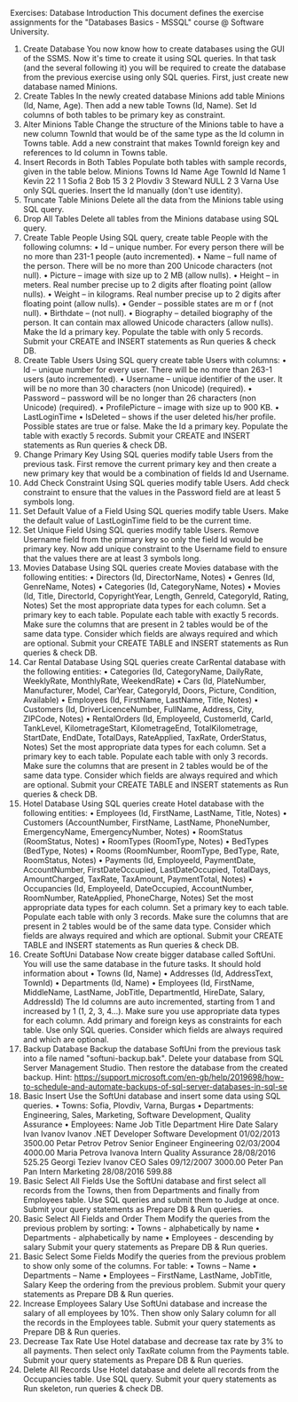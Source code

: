 Exercises: Database Introduction
This document defines the exercise assignments for the "Databases Basics - MSSQL" course @ Software University. 

1.	Create Database
You now know how to create databases using the GUI of the SSMS. Now it's time to create it using SQL queries. In that task (and the several following it) you will be required to create the database from the previous exercise using only SQL queries. First, just create new database named Minions.
2.	Create Tables
In the newly created database Minions add table Minions (Id, Name, Age). Then add a new table Towns (Id, Name). Set Id columns of both tables to be primary key as constraint.
3.	Alter Minions Table
Change the structure of the Minions table to have a new column TownId that would be of the same type as the Id column in Towns table. Add a new constraint that makes TownId foreign key and references to Id column in Towns table.
4.	Insert Records in Both Tables
Populate both tables with sample records, given in the table below.
Minions		Towns
Id	Name	Age	TownId		Id	Name
1	Kevin	22	1		1	Sofia
2	Bob	15	3		2	Plovdiv
3	Steward	NULL	2		3	Varna
Use only SQL queries. Insert the Id manually (don't use identity).
5.	Truncate Table Minions
Delete all the data from the Minions table using SQL query.
6.	Drop All Tables
Delete all tables from the Minions database using SQL query.
7.	Create Table People
Using SQL query, create table People with the following columns:
•	Id – unique number. For every person there will be no more than 231-1 people (auto incremented).
•	Name – full name of the person. There will be no more than 200 Unicode characters (not null).
•	Picture – image with size up to 2 MB (allow nulls).
•	Height – in meters. Real number precise up to 2 digits after floating point (allow nulls).
•	Weight – in kilograms. Real number precise up to 2 digits after floating point (allow nulls).
•	Gender – possible states are m or f (not null).
•	Birthdate – (not null).
•	Biography – detailed biography of the person. It can contain max allowed Unicode characters (allow nulls).
Make the Id a primary key. Populate the table with only 5 records. Submit your CREATE and INSERT statements as Run queries & check DB.
8.	Create Table Users
Using SQL query create table Users with columns:
•	Id – unique number for every user. There will be no more than 263-1 users (auto incremented).
•	Username – unique identifier of the user. It will be no more than 30 characters (non Unicode)  (required).
•	Password – password will be no longer than 26 characters (non Unicode) (required).
•	ProfilePicture – image with size up to 900 KB. 
•	LastLoginTime
•	IsDeleted – shows if the user deleted his/her profile. Possible states are true or false.
Make the Id a primary key. Populate the table with exactly 5 records. Submit your CREATE and INSERT statements as Run queries & check DB.
9.	Change Primary Key
Using SQL queries modify table Users from the previous task. First remove the current primary key and then create a new primary key that would be a combination of fields Id and Username.
10.	Add Check Constraint
Using SQL queries modify table Users. Add check constraint to ensure that the values in the Password field are at least 5 symbols long. 
11.	Set Default Value of a Field
Using SQL queries modify table Users. Make the default value of LastLoginTime field to be the current time.
12.	Set Unique Field
Using SQL queries modify table Users. Remove Username field from the primary key so only the field Id would be primary key. Now add unique constraint to the Username field to ensure that the values there are at least 3 symbols long.
13.	Movies Database
Using SQL queries create Movies database with the following entities:
•	Directors (Id, DirectorName, Notes)
•	Genres (Id, GenreName, Notes)
•	Categories (Id, CategoryName, Notes)
•	Movies (Id, Title, DirectorId, CopyrightYear, Length, GenreId, CategoryId, Rating, Notes)
Set the most appropriate data types for each column. Set a primary key to each table. Populate each table with exactly 5 records. Make sure the columns that are present in 2 tables would be of the same data type. Consider which fields are always required and which are optional. Submit your CREATE TABLE and INSERT statements as Run queries & check DB.
14.	Car Rental Database
Using SQL queries create CarRental database with the following entities:
•	Categories (Id, CategoryName, DailyRate, WeeklyRate, MonthlyRate, WeekendRate)
•	Cars (Id, PlateNumber, Manufacturer, Model, CarYear, CategoryId, Doors, Picture, Condition, Available)
•	Employees (Id, FirstName, LastName, Title, Notes)
•	Customers (Id, DriverLicenceNumber, FullName, Address, City, ZIPCode, Notes)
•	RentalOrders (Id, EmployeeId, CustomerId, CarId, TankLevel, KilometrageStart, KilometrageEnd, TotalKilometrage, StartDate, EndDate, TotalDays, RateApplied, TaxRate, OrderStatus, Notes)
Set the most appropriate data types for each column. Set a primary key to each table. Populate each table with only 3 records. Make sure the columns that are present in 2 tables would be of the same data type. Consider which fields are always required and which are optional. Submit your CREATE TABLE and INSERT statements as Run queries & check DB.
15.	Hotel Database
Using SQL queries create Hotel database with the following entities:
•	Employees (Id, FirstName, LastName, Title, Notes)
•	Customers (AccountNumber, FirstName, LastName, PhoneNumber, EmergencyName, EmergencyNumber, Notes)
•	RoomStatus (RoomStatus, Notes)
•	RoomTypes (RoomType, Notes)
•	BedTypes (BedType, Notes)
•	Rooms (RoomNumber, RoomType, BedType, Rate, RoomStatus, Notes)
•	Payments (Id, EmployeeId, PaymentDate, AccountNumber, FirstDateOccupied, LastDateOccupied, TotalDays, AmountCharged, TaxRate, TaxAmount, PaymentTotal, Notes)
•	Occupancies (Id, EmployeeId, DateOccupied, AccountNumber, RoomNumber, RateApplied, PhoneCharge, Notes)
Set the most appropriate data types for each column. Set a primary key to each table. Populate each table with only 3 records. Make sure the columns that are present in 2 tables would be of the same data type. Consider which fields are always required and which are optional. Submit your CREATE TABLE and INSERT statements as Run queries & check DB.
16.	Create SoftUni Database
Now create bigger database called SoftUni. You will use the same database in the future tasks. It should hold information about
•	Towns (Id, Name)
•	Addresses (Id, AddressText, TownId)
•	Departments (Id, Name)
•	Employees (Id, FirstName, MiddleName, LastName, JobTitle, DepartmentId, HireDate, Salary, AddressId)
The Id columns are auto incremented, starting from 1 and increased by 1 (1, 2, 3, 4…). Make sure you use appropriate data types for each column. Add primary and foreign keys as constraints for each table. Use only SQL queries. Consider which fields are always required and which are optional.
17.	Backup Database
Backup the database SoftUni from the previous task into a file named "softuni-backup.bak". Delete your database from SQL Server Management Studio. Then restore the database from the created backup.
Hint: https://support.microsoft.com/en-gb/help/2019698/how-to-schedule-and-automate-backups-of-sql-server-databases-in-sql-se
18.	Basic Insert
Use the SoftUni database and insert some data using SQL queries.
•	Towns: Sofia, Plovdiv, Varna, Burgas
•	Departments: Engineering, Sales, Marketing, Software Development, Quality Assurance
•	Employees:
Name	Job Title	Department	Hire Date	Salary
Ivan Ivanov Ivanov	.NET Developer	Software Development	01/02/2013	3500.00
Petar Petrov Petrov	Senior Engineer	Engineering	02/03/2004	4000.00
Maria Petrova Ivanova	Intern	Quality Assurance	28/08/2016	525.25
Georgi Teziev Ivanov	CEO	Sales	09/12/2007	3000.00
Peter Pan Pan	Intern	Marketing	28/08/2016	599.88
19.	Basic Select All Fields
Use the SoftUni database and first select all records from the Towns, then from Departments and finally from Employees table. Use SQL queries and submit them to Judge at once. Submit your query statements as Prepare DB & Run queries.
20.	Basic Select All Fields and Order Them
Modify the queries from the previous problem by sorting:
•	Towns - alphabetically by name
•	Departments - alphabetically by name
•	Employees - descending by salary
Submit your query statements as Prepare DB & Run queries.
21.	Basic Select Some Fields
Modify the queries from the previous problem to show only some of the columns. For table:
•	Towns – Name
•	Departments – Name
•	Employees – FirstName, LastName, JobTitle, Salary
Keep the ordering from the previous problem. Submit your query statements as Prepare DB & Run queries.
22.	Increase Employees Salary
Use SoftUni database and increase the salary of all employees by 10%. Then show only Salary column for all the records in the Employees table. Submit your query statements as Prepare DB & Run queries.
23.	Decrease Tax Rate
Use Hotel database and decrease tax rate by 3% to all payments. Then select only TaxRate column from the Payments table. Submit your query statements as Prepare DB & Run queries.
24.	Delete All Records
Use Hotel database and delete all records from the Occupancies table. Use SQL query. Submit your query statements as Run skeleton, run queries & check DB.

